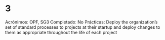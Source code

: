 # 3

Acrónimos: OPF, SG3
Completado: No
Prácticas: Deploy the organization’s set of standard processes to projects at their startup and deploy changes to them as appropriate throughout the life of each project